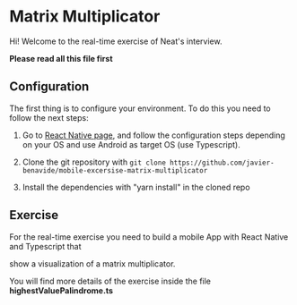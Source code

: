 # Matrix Multiplicator

Hi! Welcome to the real-time exercise of Neat's interview. 

**Please read all this file first**

## Configuration

The first thing is to configure your environment. To do this you need to follow the next steps:

1. Go to [React Native page](https://reactnative.dev/docs/environment-setup), and follow the configuration steps depending on your OS
and use Android as target OS (use Typescript).

2. Clone the git repository with `git clone https://github.com/javier-benavide/mobile-excersise-matrix-multiplicator`

3. Install the dependencies with "yarn install" in the cloned repo

## Exercise

For the real-time exercise you need to build a mobile App with React Native and Typescript that 

show a visualization of a matrix multiplicator.

You will find more details of the exercise inside the file **highestValuePalindrome.ts**